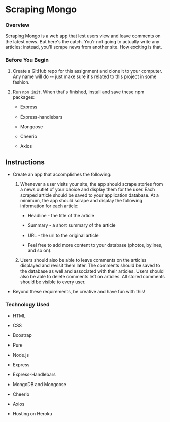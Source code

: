 # Scraping Mongo

### Overview

Scraping Mongo is a web app that lest users view and leave comments on the latest news. But here's the catch. You'r not going to actually write any articles; instead, you'll scrape news from another site. How exciting is that. 


### Before You Begin

1. Create a GitHub repo for this assignment and clone it to your computer. Any name will do -- just make sure it's related to this project in some fashion.

2. Run `npm init`. When that's finished, install and save these npm packages:

   * Express

   * Express-handlebars

   * Mongoose

   * Cheerio

   * Axios

## Instructions

* Create an app that accomplishes the following:

  1. Whenever a user visits your site, the app should scrape stories from a news outlet of your choice and display them for the user. Each scraped article should be saved to your application database. At a minimum, the app should scrape and display the following information for each article:

     * Headline - the title of the article

     * Summary - a short summary of the article

     * URL - the url to the original article

     * Feel free to add more content to your database (photos, bylines, and so on).

  2. Users should also be able to leave comments on the articles displayed and revisit them later. The comments should be saved to the database as well and associated with their articles. Users should also be able to delete comments left on articles. All stored comments should be visible to every user.

* Beyond these requirements, be creative and have fun with this!


### Technology Used

* HTML 

* CSS 

* Boostrap 

* Pure

* Node.js

* Express

* Express-Handlebars

* MongoDB and Mongoose

* Cheerio

* Axios

* Hosting on Heroku